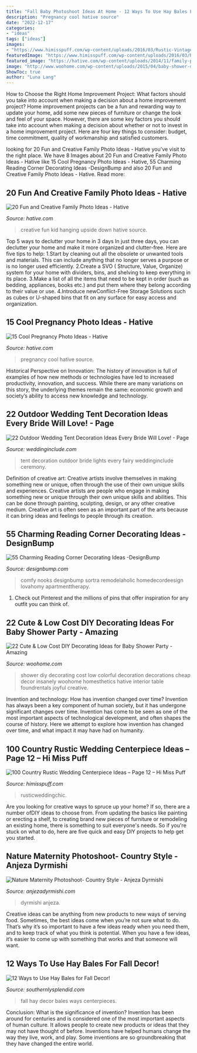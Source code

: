 ```yaml
---
title: "Fall Baby Photoshoot Ideas At Home - 12 Ways To Use Hay Bales For Fall Decor!"
description: "Pregnancy cool hative source"
date: "2022-12-17"
categories:
- "ideas"
tags: ["ideas"]
images:
- "https://www.himisspuff.com/wp-content/uploads/2016/03/Rustic-Vintage-Lace-Wedding-Centerpieces-1.jpg"
featuredImage: "https://www.himisspuff.com/wp-content/uploads/2016/03/Rustic-Vintage-Lace-Wedding-Centerpieces-1.jpg"
featured_image: "https://hative.com/wp-content/uploads/2014/11/family-photo-ideas/8-fun-creative-family-photo-ideas.jpg"
image: "http://www.woohome.com/wp-content/uploads/2015/04/baby-shower-decor-ideas-woohome-14.jpg"
ShowToc: true
author: "Luna Lang"
---
```



How to Choose the Right Home Improvement Project: What factors should you take into account when making a decision about a home improvement project?
Home improvement projects can be a fun and rewarding way to update your home, add some new pieces of furniture or change the look and feel of your space. However, there are some key factors you should take into account when making a decision about whether or not to invest in a home improvement project. Here are four key things to consider: budget, time commitment, quality of workmanship and satisfied customers.

	

		
looking for 20 Fun and Creative Family Photo Ideas - Hative you've visit to the right place. We have 8 Images about 20 Fun and Creative Family Photo Ideas - Hative like 15 Cool Pregnancy Photo Ideas - Hative, 55 Charming Reading Corner Decorating Ideas -DesignBump and also 20 Fun and Creative Family Photo Ideas - Hative. Read more:
		
    
## 20 Fun And Creative Family Photo Ideas - Hative

<img loading=lazy src="https://hative.com/wp-content/uploads/2014/11/family-photo-ideas/8-fun-creative-family-photo-ideas.jpg" onerror="this.onerror=null;this.src='https://tse1.mm.bing.net/th?id=OIP.PtV-egQPL1jxRXLvlMMx7wHaHa&amp;pid=15.1';" alt="20 Fun and Creative Family Photo Ideas - Hative">

_Source: hative.com_

>creative fun kid hanging upside down hative source. 

	

Top 5 ways to declutter your home in 3 days
In just three days, you can declutter your home and make it more organized and clutter-free. Here are five tips to help:
1.Start by cleaning out all the obsolete or unwanted tools and materials. This can include anything that no longer serves a purpose or is no longer used efficiently.
2.Create a SVO ( Structure, Value, Organize) system for your home with dividers, bins, and shelving to keep everything in its place.
3.Make a list of all the items that need to be kept in order (such as bedding, appliances, books etc.) and put them where they belong according to their value or use.
4.Introduce newConflict-Free Storage Solutions such as cubes or U-shaped bins that fit on any surface for easy access and organization.      
    
## 15 Cool Pregnancy Photo Ideas - Hative

<img loading=lazy src="https://hative.com/wp-content/uploads/2014/11/pregnancy-photo-ideas/5-cool-pregnancy-photo-ideas.jpg" onerror="this.onerror=null;this.src='https://tse1.mm.bing.net/th?id=OIP.afOQ9INkTX-N4ExvpyYeAwHaLH&amp;pid=15.1';" alt="15 Cool Pregnancy Photo Ideas - Hative">

_Source: hative.com_

>pregnancy cool hative source. 

	

Historical Perspective on Innovation:
The history of innovation is full of examples of how new methods or technologies have led to increased productivity, innovation, and success. While there are many variations on this story, the underlying themes remain the same: economic growth and society’s ability to access new knowledge and technology.

    
## 22 Outdoor Wedding Tent Decoration Ideas Every Bride Will Love! - Page

<img loading=lazy src="https://www.weddinginclude.com/wp-content/uploads/2017/07/Babys-breath-and-fairy-lights-from-tented-Wedding-Ceremony.jpg" onerror="this.onerror=null;this.src='https://tse3.mm.bing.net/th?id=OIP.eg0X59l4oMd0pAC09uq8WwHaLH&amp;pid=15.1';" alt="22 Outdoor Wedding Tent Decoration Ideas Every Bride Will Love! - Page">

_Source: weddinginclude.com_

>tent decoration outdoor bride lights every fairy weddinginclude ceremony. 

	

Definition of creative art: Creative artists involve themselves in making something new or unique, often through the use of their own unique skills and experiences.
Creative artists are people who engage in making something new or unique through their own unique skills and abilities. This can be done through painting, sculpting, design, or any other creative medium. Creative art is often seen as an important part of the arts because it can bring ideas and feelings to people through its creation.

    
## 55 Charming Reading Corner Decorating Ideas -DesignBump

<img loading=lazy src="http://cdn.designbump.com/wp-content/uploads/2015/11/reading-corner-nook49.jpg" onerror="this.onerror=null;this.src='https://tse2.mm.bing.net/th?id=OIP.o9E2bFVJzG_Gqxi0ooqvhAHaJ4&amp;pid=15.1';" alt="55 Charming Reading Corner Decorating Ideas -DesignBump">

_Source: designbump.com_

>comfy nooks designbump sortra remodelaholic homedecordeesign lovahomy apartmenttherapy. 

	

1) Check out Pinterest and the millions of pins that offer inspiration for any outfit you can think of.

    
## 22 Cute &amp; Low Cost DIY Decorating Ideas For Baby Shower Party - Amazing

<img loading=lazy src="http://www.woohome.com/wp-content/uploads/2015/04/baby-shower-decor-ideas-woohome-14.jpg" onerror="this.onerror=null;this.src='https://tse2.mm.bing.net/th?id=OIP.1Cnm2mSvkdDcHYGoyJGwUAHaLI&amp;pid=15.1';" alt="22 Cute &amp; Low Cost DIY Decorating Ideas for Baby Shower Party - Amazing">

_Source: woohome.com_

>shower diy decorating cost low colorful decoration decorations cheap decor insanely woohome homesthetics hative interior table foundrentals joyful creative. 

	

Invention and technology: How has invention changed over time?
Invention has always been a key component of human society, but it has undergone significant changes over time. Invention has come to be seen as one of the most important aspects of technological development, and often shapes the course of history. Here we attempt to explore how invention has changed over time, and what impact it may have had on humanity.

    
## 100 Country Rustic Wedding Centerpiece Ideas – Page 12 – Hi Miss Puff

<img loading=lazy src="https://www.himisspuff.com/wp-content/uploads/2016/03/Rustic-Vintage-Lace-Wedding-Centerpieces-1.jpg" onerror="this.onerror=null;this.src='https://tse1.mm.bing.net/th?id=OIP.3h-2AXza1t0Ur_2Iu9h4JwHaLG&amp;pid=15.1';" alt="100 Country Rustic Wedding Centerpiece Ideas – Page 12 – Hi Miss Puff">

_Source: himisspuff.com_

>rusticweddingchic. 

	

Are you looking for creative ways to spruce up your home? If so, there are a number ofDIY ideas to choose from. From updating the basics like painting or erecting a shelf, to creating brand new pieces of furniture or remodeling an existing home, there is something to suit everyone's needs. So if you're stuck on what to do, here are five quick and easy DIY projects to help get you started.

    
## Nature Maternity Photoshoot- Country Style - Anjeza Dyrmishi

<img loading=lazy src="https://anjezadyrmishi.com/wp-content/uploads/2020/06/Mother-to-be-posing-in-nature-scaled.gif" onerror="this.onerror=null;this.src='https://tse2.mm.bing.net/th?id=OIP.W7lwxb4oYgdWfWYndeoJrAHaLG&amp;pid=15.1';" alt="Nature Maternity Photoshoot- Country Style - Anjeza Dyrmishi">

_Source: anjezadyrmishi.com_

>dyrmishi anjeza. 

	

Creative ideas can be anything from new products to new ways of serving food. Sometimes, the best ideas come when you’re not sure what to do. That’s why it’s so important to have a few ideas ready when you need them, and to keep track of what you think is potential. When you have a few ideas, it’s easier to come up with something that works and that someone will want.

    
## 12 Ways To Use Hay Bales For Fall Decor!

<img loading=lazy src="https://www.southernlysplendid.com/wp-content/uploads/2017/08/hay5.jpg" onerror="this.onerror=null;this.src='https://tse3.mm.bing.net/th?id=OIP.Vmdd0Rj1IoBNTL_Xig7w6gHaLB&amp;pid=15.1';" alt="12 Ways to Use Hay Bales for Fall Decor!">

_Source: southernlysplendid.com_

>fall hay decor bales ways centerpieces. 

	

Conclusion: What is the significance of invention?
Invention has been around for centuries and is considered one of the most important aspects of human culture. It allows people to create new products or ideas that they may not have thought of before. Inventions have helped humans change the way they live, work, and play. Some inventions are so groundbreaking that they have changed the entire world.

